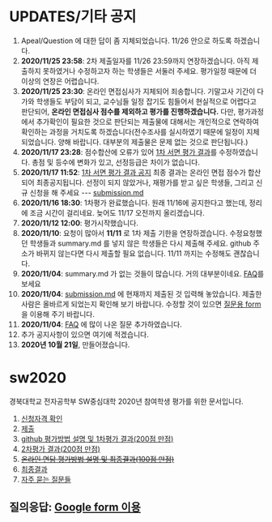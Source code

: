 # UPDATES/기타 공지 
1. Apeal/Question 에 대한 답이 좀 지체되었습니다. 11/26 안으로 하도록 하겠습니다.
1. __2020/11/25 23:58__: 2차 제출일자를 11/26 23:59까지 연장하겠습니다. 아직 제출하지 못하였거나 수정하고자 하는 학생들은 서둘러 주세요. 평가일정 때문에 더 이상의 연장은 어렵습니다.
1. __2020/11/25 23:30__: 온라인 면접심사가 지체되어 죄송합니다. 기말고사 기간이 다가와 학생들도 부담이 되고, 교수님들 일정 잡기도 힘들어서 현실적으로 어렵다고 판단되어, __온라인 면접심사 점수를 제외하고 평가를 진행하겠습니다.__ 다만, 평가과정에서 추가확인이 필요한 것으로 판단되는 제출물에 대해서는 개인적으로 연락하여 확인하는 과정을 거치도록 하겠습니다(전수조사를 실시하였기 때문에 일정이 지체되었습니다. 양해 바랍니다. 대부분의 제출물은 문제 없는 것으로 판단됩니다.)
1. __2020/11/17 23:28__: 점수합산에 오류가 있어 [1차 서면 평가 결과](evaluation1.md)를 수정하였습니다. 총점 및 등수에 변화가 있고, 선정등급은 차이가 없습니다.
1. __2020/11/17 11:52__: [1차 서면 평가 결과 공지](evaluation1.md) 최종 결과는 온라인 면접 점수가 합산되어 최종공지됩니다. 선정이 되지 않았거나, 재평가를 받고 싶은 학생들, 그리고 신규 신청을 해 주세요 --- [submission.md](submission.md)
1. __2020/11/16 18:30__: 1차평가 완료했습니다. 원래 11/16에 공지한다고 했는데, 정리에 조금 시간이 걸리네요. 늦어도 11/17 오전까지 올리겠습니다. 
1. __2020/11/12 12:00__: 평가시작했습니다. 
1. __2020/11/10__: 요청이 많아서 __11/11__ 로 1차 제출 기한을 연장하겠습니다. 수정요청했던 학생들과 summary.md 를 넣지 않은 학생들은 다시 제출해 주세요. github 주소가 바뀌지 않는다면 다시 제출할 필요 없습니다. 11/11 까지는 수정해도 괜찮습니다. 
1. __2020/11/04__: summary.md 가 없는 것들이 많습니다. 거의 대부분이네요. [FAQ](faq.md)를 보세요
1. __2020/11/04__: [submission.md](submission.md) 에 현재까지 제출된 것 입력해 놓았습니다. 제출한 사람은 올바르게 되었는지 확인해 보기 바랍니다. 수정할 것이 있으면 [질문용 form](https://docs.google.com/forms/d/e/1FAIpQLSdN5AtF8bDQDJN3Vh896W_iKJfcE2RMJBCAl9A69kzLvkrcow/viewform?usp=sf_link) 을 이용해 주기 바랍니다.
1. __2020/11/04__: [FAQ](faq.md) 에 많이 나온 질문 추가하였습니다.
1. 추가 공지사항이 있으면 여기에 적겠습니다.
1. __2020년 10월 21일__, 만들어졌습니다.

# sw2020
경북대학교 전자공학부 SW중심대학 2020년 참여학생 평가를 위한 문서입니다.

1. [신청자격 확인](classlist.md)
1. [제출](submission.md)
1. [github 평가방법 설명 및 1차평가 결과(200점 만점)](evaluation1.md)
1. [2차평가 결과(200점 만점)](evaluation2.md)
1. ~~[온라인 면담 평가방법 설명 및 최종결과(100점 만점)](backup/evaluation_interview_obsolete.md)~~
1. [최종결과](evaluation_final.md)
1. [자주 묻는 질문들](faq.md)

## 질의응답: [Google form 이용](https://docs.google.com/forms/d/e/1FAIpQLSdN5AtF8bDQDJN3Vh896W_iKJfcE2RMJBCAl9A69kzLvkrcow/viewform?usp=sf_link)

